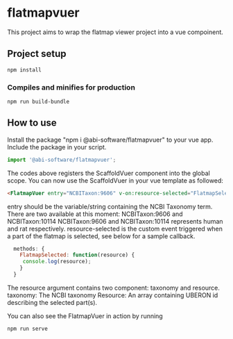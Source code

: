 # flatmapvuer

This project aims to wrap the flatmap viewer project into a vue compoinent.


## Project setup
```
npm install
```

### Compiles and minifies for production
```
npm run build-bundle
```

## How to use
Install the package "npm i @abi-software/flatmapvuer" to your vue app.
Include the package in your script.
```javascript
import '@abi-software/flatmapvuer';
```

The codes above registers the ScaffoldVuer component into the global scope.
You can now use the ScaffoldVuer in your vue template as followed:
```html
<FlatmapVuer entry="NCBITaxon:9606" v-on:resource-selected="FlatmapSelected"  style="height:100%"/>
```

entry should be the variable/string containing the NCBI Taxonomy term. There are two available at this moment:
NCBITaxon:9606 and NCBITaxon:10114
NCBITaxon:9606 and NCBITaxon:10114 represents human and rat respectively.
resource-selected is the custom event triggered when a part of the flatmap is selected, see below for a
sample callback.

```javascript
  methods: {
    FlatmapSelected: function(resource) {
     console.log(resource);
    }
  }
```
The resource argument contains two component: taxonomy and resource.
taxonomy: The NCBI taxonomy
Resource: An array containing UBERON id describing the selected part(s).

You can also see the FlatmapVuer in action by running
```
npm run serve
```